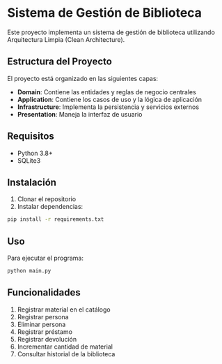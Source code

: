 # Sistema de Gestión de Biblioteca

Este proyecto implementa un sistema de gestión de biblioteca utilizando Arquitectura Limpia (Clean Architecture).

## Estructura del Proyecto

El proyecto está organizado en las siguientes capas:

- **Domain**: Contiene las entidades y reglas de negocio centrales
- **Application**: Contiene los casos de uso y la lógica de aplicación
- **Infrastructure**: Implementa la persistencia y servicios externos
- **Presentation**: Maneja la interfaz de usuario

## Requisitos

- Python 3.8+
- SQLite3

## Instalación

1. Clonar el repositorio
2. Instalar dependencias:
```bash
pip install -r requirements.txt
```

## Uso

Para ejecutar el programa:

```bash
python main.py
```

## Funcionalidades

1. Registrar material en el catálogo
2. Registrar persona
3. Eliminar persona
4. Registrar préstamo
5. Registrar devolución
6. Incrementar cantidad de material
7. Consultar historial de la biblioteca 